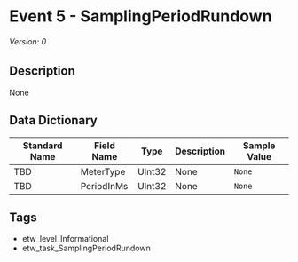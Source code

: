 # Event 5 - SamplingPeriodRundown
###### Version: 0

## Description
None

## Data Dictionary
|Standard Name|Field Name|Type|Description|Sample Value|
|---|---|---|---|---|
|TBD|MeterType|UInt32|None|`None`|
|TBD|PeriodInMs|UInt32|None|`None`|

## Tags
* etw_level_Informational
* etw_task_SamplingPeriodRundown